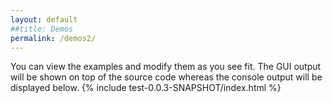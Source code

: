 ```yaml
---
layout: default
##title: Demos
permalink: /demos2/
---
```

You can view the examples and modify them as you see fit. The GUI output will be shown on top of the source code whereas the console output will be displayed below.
{% include test-0.0.3-SNAPSHOT/index.html %}
